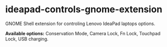 # ideapad-controls-gnome-extension
GNOME Shell extension for controling Lenovo IdeaPad laptops options.

**Available options:** Conservation Mode, Camera Lock, Fn Lock, Touchpad Lock, USB charging.
